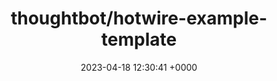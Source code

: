 ---
title: "thoughtbot/hotwire-example-template"
link: "https://github.com/thoughtbot/hotwire-example-template"
date: "2023-04-18 12:30:41 +0000"
description: "A collection of branches that transmit HTML over the wire."
category: "github"
---